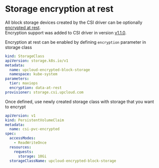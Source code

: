 # Storage encryption at rest

All block storage devices created by the CSI driver can be optionally [encrypted at rest](https://upcloud.com/resources/docs/storage#encryption-at-rest).  
Encryption support was added to CSI driver in version [v1.1.0](https://github.com/UpCloudLtd/upcloud-csi/releases/tag/v1.1.0).

Encryption at rest can be enabled by defining `encryption` parameter in storage class
```yaml
kind: StorageClass
apiVersion: storage.k8s.io/v1
metadata:
  name: upcloud-encrypted-block-storage
  namespace: kube-system
parameters:
  tier: maxiops
  encryption: data-at-rest
provisioner: storage.csi.upcloud.com
```

Once defined, use newly created storage class with storage that you want to encrypt

```yaml
apiVersion: v1
kind: PersistentVolumeClaim
metadata:
  name: csi-pvc-encrypted
spec:
  accessModes:
    - ReadWriteOnce
  resources:
    requests:
      storage: 10Gi
  storageClassName: upcloud-encrypted-block-storage
```